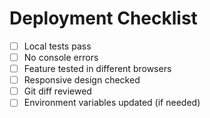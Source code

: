# Deployment Checklist
- [ ] Local tests pass
- [ ] No console errors
- [ ] Feature tested in different browsers
- [ ] Responsive design checked
- [ ] Git diff reviewed
- [ ] Environment variables updated (if needed) 